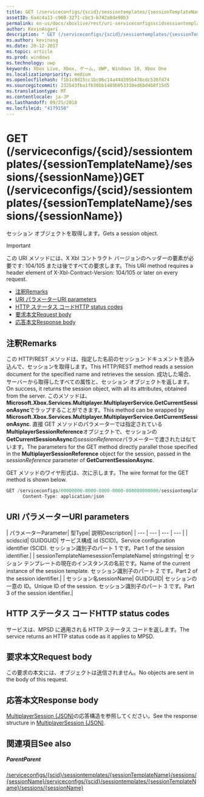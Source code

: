 ```yaml
---
title: GET (/serviceconfigs/{scid}/sessiontemplates/{sessionTemplateName}/sessions/{sessionName})
assetID: 6a4c4a13-c968-3271-cbc3-b742a8de98b3
permalink: en-us/docs/xboxlive/rest/uri-serviceconfigsscidsessiontemplatessessiontemplatenamesessionssessionnameget.html
author: KevinAsgari
description: " GET (/serviceconfigs/{scid}/sessiontemplates/{sessionTemplateName}/sessions/{sessionName})"
ms.author: kevinasg
ms.date: 20-12-2017
ms.topic: article
ms.prod: windows
ms.technology: uwp
keywords: Xbox Live, Xbox, ゲーム, UWP, Windows 10, Xbox One
ms.localizationpriority: medium
ms.openlocfilehash: f1b1c9d15cc1bc06c14a44d395b478cdc536fd74
ms.sourcegitcommit: 232543fba1fb30bb1489b053310ed6bd4b8f15d5
ms.translationtype: MT
ms.contentlocale: ja-JP
ms.lasthandoff: 09/25/2018
ms.locfileid: "4179150"
---
```

# <a name="get-serviceconfigsscidsessiontemplatessessiontemplatenamesessionssessionname"></a><span data-ttu-id="e80f5-104">GET (/serviceconfigs/{scid}/sessiontemplates/{sessionTemplateName}/sessions/{sessionName})</span><span class="sxs-lookup"><span data-stu-id="e80f5-104">GET (/serviceconfigs/{scid}/sessiontemplates/{sessionTemplateName}/sessions/{sessionName})</span></span>
<span data-ttu-id="e80f5-105">セッション オブジェクトを取得します。</span><span class="sxs-lookup"><span data-stu-id="e80f5-105">Gets a session object.</span></span>

> [!IMPORTANT]
> <span data-ttu-id="e80f5-106">この URI メソッドには、X Xbl コントラクト バージョンのヘッダーの要素が必要です: 104/105 または後ですべての要求します。</span><span class="sxs-lookup"><span data-stu-id="e80f5-106">This URI method requires a header element of X-Xbl-Contract-Version: 104/105 or later on every request.</span></span>

  * [<span data-ttu-id="e80f5-107">注釈</span><span class="sxs-lookup"><span data-stu-id="e80f5-107">Remarks</span></span>](#ID4ET)
  * [<span data-ttu-id="e80f5-108">URI パラメーター</span><span class="sxs-lookup"><span data-stu-id="e80f5-108">URI parameters</span></span>](#ID4EMB)
  * [<span data-ttu-id="e80f5-109">HTTP ステータス コード</span><span class="sxs-lookup"><span data-stu-id="e80f5-109">HTTP status codes</span></span>](#ID4EZB)
  * [<span data-ttu-id="e80f5-110">要求本文</span><span class="sxs-lookup"><span data-stu-id="e80f5-110">Request body</span></span>](#ID4E6B)
  * [<span data-ttu-id="e80f5-111">応答本文</span><span class="sxs-lookup"><span data-stu-id="e80f5-111">Response body</span></span>](#ID4EKC)

<a id="ID4ET"></a>


## <a name="remarks"></a><span data-ttu-id="e80f5-112">注釈</span><span class="sxs-lookup"><span data-stu-id="e80f5-112">Remarks</span></span>

<span data-ttu-id="e80f5-113">この HTTP/REST メソッドは、指定した名前のセッション ドキュメントを読み込んで、セッションを取得します。</span><span class="sxs-lookup"><span data-stu-id="e80f5-113">This HTTP/REST method reads a session document for the specified name and retrieves the session.</span></span> <span data-ttu-id="e80f5-114">成功した場合、サーバーから取得したすべての属性と、セッション オブジェクトを返します。</span><span class="sxs-lookup"><span data-stu-id="e80f5-114">On success, it returns the session object, with all its attributes, obtained from the server.</span></span> <span data-ttu-id="e80f5-115">このメソッドは、 **Microsoft.Xbox.Services.Multiplayer.MultiplayerService.GetCurrentSessionAsync**でラップすることができます。</span><span class="sxs-lookup"><span data-stu-id="e80f5-115">This method can be wrapped by **Microsoft.Xbox.Services.Multiplayer.MultiplayerService.GetCurrentSessionAsync**.</span></span> <span data-ttu-id="e80f5-116">直接 GET メソッドのパラメーターでは指定されている**MultiplayerSessionReference**オブジェクトで、セッションの**GetCurrentSessionAsync**の*sessionReference*パラメーターで渡されたは似ています。</span><span class="sxs-lookup"><span data-stu-id="e80f5-116">The parameters for the GET method directly parallel those specified in the **MultiplayerSessionReference** object for the session, passed in the *sessionReference* parameter of **GetCurrentSessionAsync**.</span></span>

<span data-ttu-id="e80f5-117">GET メソッドのワイヤ形式は、次に示します。</span><span class="sxs-lookup"><span data-stu-id="e80f5-117">The wire format for the GET method is shown below.</span></span>

```cpp
GET /serviceconfigs/00000000-0000-0000-0000-000000000000/sessiontemplates/quick/sessions/00000000-0000-0000-0000-000000000001 HTTP/1.1
      Content-Type: application/json

```



<a id="ID4EMB"></a>


## <a name="uri-parameters"></a><span data-ttu-id="e80f5-118">URI パラメーター</span><span class="sxs-lookup"><span data-stu-id="e80f5-118">URI parameters</span></span>

| <span data-ttu-id="e80f5-119">パラメーター</span><span class="sxs-lookup"><span data-stu-id="e80f5-119">Parameter</span></span>| <span data-ttu-id="e80f5-120">型</span><span class="sxs-lookup"><span data-stu-id="e80f5-120">Type</span></span>| <span data-ttu-id="e80f5-121">説明</span><span class="sxs-lookup"><span data-stu-id="e80f5-121">Description</span></span>|
| --- | --- | --- | --- |
| <span data-ttu-id="e80f5-122">scid</span><span class="sxs-lookup"><span data-stu-id="e80f5-122">scid</span></span>| <span data-ttu-id="e80f5-123">GUID</span><span class="sxs-lookup"><span data-stu-id="e80f5-123">GUID</span></span>| <span data-ttu-id="e80f5-124">サービス構成 id (SCID)。</span><span class="sxs-lookup"><span data-stu-id="e80f5-124">Service configuration identifier (SCID).</span></span> <span data-ttu-id="e80f5-125">セッション識別子のパート 1 です。</span><span class="sxs-lookup"><span data-stu-id="e80f5-125">Part 1 of the session identifier.</span></span>|
| <span data-ttu-id="e80f5-126">sessionTemplateName</span><span class="sxs-lookup"><span data-stu-id="e80f5-126">sessionTemplateName</span></span>| <span data-ttu-id="e80f5-127">string</span><span class="sxs-lookup"><span data-stu-id="e80f5-127">string</span></span>| <span data-ttu-id="e80f5-128">セッション テンプレートの現在のインスタンスの名前です。</span><span class="sxs-lookup"><span data-stu-id="e80f5-128">Name of the current instance of the session template.</span></span> <span data-ttu-id="e80f5-129">セッション識別子のパート 2 です。</span><span class="sxs-lookup"><span data-stu-id="e80f5-129">Part 2 of the session identifier.</span></span>|
| <span data-ttu-id="e80f5-130">セッション名</span><span class="sxs-lookup"><span data-stu-id="e80f5-130">sessionName</span></span>| <span data-ttu-id="e80f5-131">GUID</span><span class="sxs-lookup"><span data-stu-id="e80f5-131">GUID</span></span>| <span data-ttu-id="e80f5-132">セッションの一意の ID。</span><span class="sxs-lookup"><span data-stu-id="e80f5-132">Unique ID of the session.</span></span> <span data-ttu-id="e80f5-133">セッション識別子のパート 3 です。</span><span class="sxs-lookup"><span data-stu-id="e80f5-133">Part 3 of the session identifier.</span></span>|

<a id="ID4EZB"></a>


## <a name="http-status-codes"></a><span data-ttu-id="e80f5-134">HTTP ステータス コード</span><span class="sxs-lookup"><span data-stu-id="e80f5-134">HTTP status codes</span></span>
<span data-ttu-id="e80f5-135">サービスは、MPSD に適用される HTTP ステータス コードを返します。</span><span class="sxs-lookup"><span data-stu-id="e80f5-135">The service returns an HTTP status code as it applies to MPSD.</span></span>  
<a id="ID4E6B"></a>


## <a name="request-body"></a><span data-ttu-id="e80f5-136">要求本文</span><span class="sxs-lookup"><span data-stu-id="e80f5-136">Request body</span></span>

<span data-ttu-id="e80f5-137">この要求の本文には、オブジェクトは送信されません。</span><span class="sxs-lookup"><span data-stu-id="e80f5-137">No objects are sent in the body of this request.</span></span>

<a id="ID4EKC"></a>


## <a name="response-body"></a><span data-ttu-id="e80f5-138">応答本文</span><span class="sxs-lookup"><span data-stu-id="e80f5-138">Response body</span></span>
<span data-ttu-id="e80f5-139">[MultiplayerSession (JSON)](../../json/json-multiplayersession.md)の応答構造を参照してください。</span><span class="sxs-lookup"><span data-stu-id="e80f5-139">See the response structure in [MultiplayerSession (JSON)](../../json/json-multiplayersession.md).</span></span>  
<a id="ID4ETC"></a>


## <a name="see-also"></a><span data-ttu-id="e80f5-140">関連項目</span><span class="sxs-lookup"><span data-stu-id="e80f5-140">See also</span></span>

<a id="ID4EVC"></a>


##### <a name="parent"></a><span data-ttu-id="e80f5-141">Parent</span><span class="sxs-lookup"><span data-stu-id="e80f5-141">Parent</span></span>

[<span data-ttu-id="e80f5-142">/serviceconfigs/{scid}/sessiontemplates/{sessionTemplateName}/sessions/{sessionName}</span><span class="sxs-lookup"><span data-stu-id="e80f5-142">/serviceconfigs/{scid}/sessiontemplates/{sessionTemplateName}/sessions/{sessionName}</span></span>](uri-serviceconfigsscidsessiontemplatessessiontemplatenamesessionssessionname.md)
